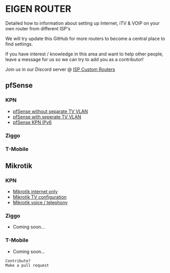 # EIGEN ROUTER

Detailed how to information about setting up Internet, iTV & VOIP on your own router from different ISP's

We will try update this GitHub for more routers to become a central place to find settings.

If you have interest / knowledge in this area and want to help other people, leave a message for us so we can try to add you as a contributor!

Join us in our Discord server @ [ISP Custom Routers](https://discord.gg/gbpqTkxHrC)


## pfSense

### KPN
* [pfSense without separate TV VLAN](guides/pfsense/pfSense-without-vlan.md)
* [pfSense with seperate TV VLAN](guides/pfsense/pfSense-with-vlan.md)
* [pfSense KPN IPv6](guides/pfsense/pfSense-ipv6.md)

### Ziggo

### T-Mobile


## Mikrotik

### KPN
* [Mikrotik internet only](guides/mikrotik/Mikrotik-Internet-only.md)
* [Mikrotik TV configuration](guides/mikrotik/Mikrotik-tv-settings.md)
* [Mikrotik voice / telephony](guides/mikrotik/Mikrotik-voice-telephony.md)

### Ziggo
* Coming soon...

### T-Mobile
* Coming soon...


```
Contribute?
Make a pull request
```